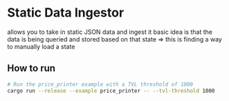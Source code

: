 # Static Data Ingestor

allows you to take in static JSON data and ingest it
basic idea is that the data is being queried and stored based on that state => this is finding a way to manually load a state

## How to run

```bash
# Run the price_printer example with a TVL threshold of 1000
cargo run --release --example price_printer -- --tvl-threshold 1000
```
